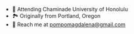 - 🏫 Attending Chaminade University of Honolulu
- 🏞 Originally from Portland, Oregon
- 📲 Reach me at pompomagdalena@gmail.com
